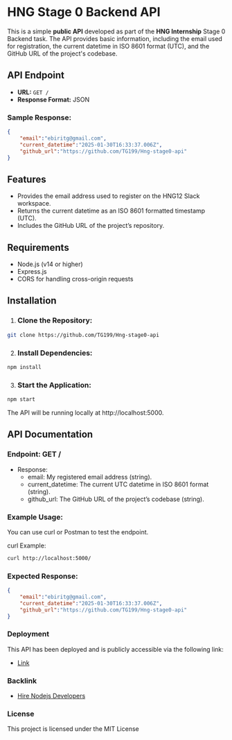 # HNG Stage 0 Backend API

This is a simple **public API** developed as part of the **HNG Internship** Stage 0 Backend task. The API provides basic information, including the email used for registration, the current datetime in ISO 8601 format (UTC), and the GitHub URL of the project's codebase.

## API Endpoint

- **URL:** `GET /`
- **Response Format:** JSON

### Sample Response:

```json
{
    "email":"ebiritg@gmail.com",
    "current_datetime":"2025-01-30T16:33:37.006Z",
    "github_url":"https://github.com/TG199/Hng-stage0-api"
}
```
## Features
- Provides the email address used to register on the HNG12 Slack workspace.
- Returns the current datetime as an ISO 8601 formatted timestamp (UTC).
- Includes the GitHub URL of the project’s repository.

## Requirements
- Node.js (v14 or higher)
- Express.js
- CORS for handling cross-origin requests

## Installation
1. ### Clone the Repository:
```bash
git clone https://github.com/TG199/Hng-stage0-api
```
2. ### Install Dependencies:
```bash
npm install
```
3. ### Start the Application:
```bash
npm start
```
The API will be running locally at http://localhost:5000.

## API Documentation
### Endpoint: GET /
- Response:
    - email: My registered email address (string).
    - current_datetime: The current UTC datetime in ISO 8601 format (string).
    - github_url: The GitHub URL of the project’s codebase (string).
### Example Usage:
You can use curl or Postman to test the endpoint.

curl Example:
```bash
curl http://localhost:5000/
```
### Expected Response:
```json
{
    "email":"ebiritg@gmail.com",
    "current_datetime":"2025-01-30T16:33:37.006Z",
    "github_url":"https://github.com/TG199/Hng-stage0-api"
}
```

### Deployment
This API has been deployed and is publicly accessible via the following link:
- [Link](https://hng-stage0-api-plb9.onrender.com)

### Backlink
- [Hire Nodejs Developers](https://hng.tech/hire/nodejs-developers)

### License
This project is licensed under the MIT License

